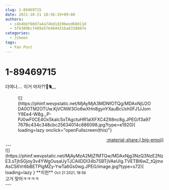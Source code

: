 ```yaml
---
slug: 1-89469715
date: 2021-10-21 18:56:19+09:00
authors:
  - c4b4bbf80d7a4a74bd1d296eed68d11d
  - 5fb309bc7489a576484431ba8338807e
categories:
  - Jiheon
tags:
  - Fan Post
---
```


# 1-89469715

<div class="post-container" markdown="1">
<div class="content-container md-sidebar__scrollwrap" markdown="1">

더여나.... 이거 마자??👀🐈,,,
<figure markdown="1">
![](https://phinf.wevpstatic.net/MjAyMjA3MDNfOTQg/MDAxNjU2ODA0OTM2OTUw.KjVCNW3Oo6wXHn8gynYXauBcUxh0FJ1JJomY9Ee4-W8g._P-PJ0wF0CE4Ox5kaIcSxTAgctuHR1alXFXC4Z68nc8g.JPEG/f3a977678c434c348cbc25634014c886098.jpg?type=e1920){ loading=lazy onclick="openFullscreen(this)"}
</figure>


</div>
</div>

<div style="text-align: right;" markdown="1">
<a href="https://weverse.io/fromis9/fanpost/1-89469715" style="text-align: right;">:material-share:{.big-emoji}</a>
</div>
---

<div class="comments-container md-sidebar__scrollwrap" markdown="1">
<div class="comment" markdown="1">
<div class='id-container' markdown="1">
![](https://phinf.wevpstatic.net/MjAyMzA2MjZfMTQw/MDAxNjg3NzQ3NzE2NzE3.sTjhSGjoy3v4YWgOusaUyTJCAiIDDI34b7SBTjVAeUIg.TVETBI6wZ_tQjmoAsCS6Vr6bBETPlgMZy-YwTa6Gs0wg.JPEG/image.jpg?type=s72){ loading=lazy }
**<span class="artist">지헌</span>** <small>Oct 21 2021, 18:56</small><br>
</div>
<div class='comment-body' markdown="1">
고거 맞어ㅋㅋㅋㅋ
</div>
</div>
</div>
---
